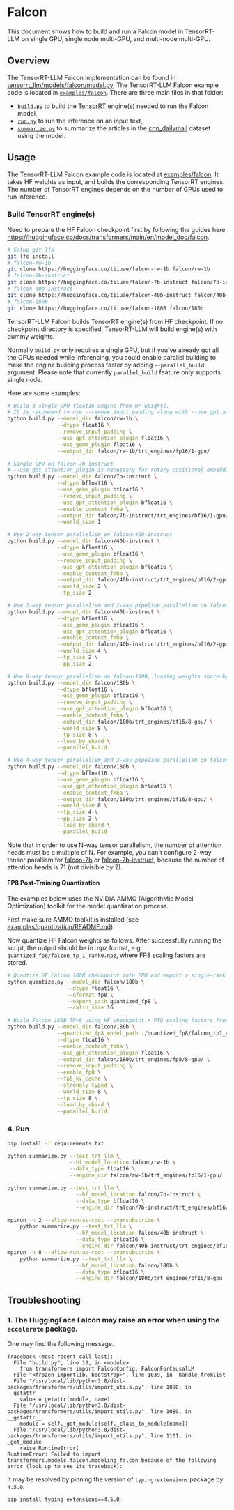 # Falcon

This document shows how to build and run a Falcon model in TensorRT-LLM on single GPU, single node multi-GPU, and multi-node multi-GPU.

## Overview

The TensorRT-LLM Falcon implementation can be found in [tensorrt_llm/models/falcon/model.py](../../tensorrt_llm/models/falcon/model.py). The TensorRT-LLM Falcon example code is located in [`examples/falcon`](./). There are three main files in that folder:

 * [`build.py`](./build.py) to build the [TensorRT](https://developer.nvidia.com/tensorrt) engine(s) needed to run the Falcon model,
 * [`run.py`](./run.py) to run the inference on an input text,
 * [`summarize.py`](./summarize.py) to summarize the articles in the [cnn_dailymail](https://huggingface.co/datasets/cnn_dailymail) dataset using the model.

## Usage

The TensorRT-LLM Falcon example code is located at [examples/falcon](./). It takes HF weights as input, and builds the corresponding TensorRT engines. The number of TensorRT engines depends on the number of GPUs used to run inference.

### Build TensorRT engine(s)

Need to prepare the HF Falcon checkpoint first by following the guides here https://huggingface.co/docs/transformers/main/en/model_doc/falcon.

```bash
# Setup git-lfs
git lfs install
# falcon-rw-1b
git clone https://huggingface.co/tiiuae/falcon-rw-1b falcon/rw-1b
# falcon-7b-instruct
git clone https://huggingface.co/tiiuae/falcon-7b-instruct falcon/7b-instruct
# falcon-40b-instruct
git clone https://huggingface.co/tiiuae/falcon-40b-instruct falcon/40b-instruct
# falcon-180B
git clone https://huggingface.co/tiiuae/falcon-180B falcon/180b
```

TensorRT-LLM Falcon builds TensorRT engine(s) from HF checkpoint.
If no checkpoint directory is specified, TensorRT-LLM will build engine(s) with dummy weights.

Normally `build.py` only requires a single GPU, but if you've already got all the GPUs needed while inferencing, you could enable parallel building to make the engine building process faster by adding `--parallel_build` argument.
Please note that currently `parallel_build` feature only supports single node.

Here are some examples:
```bash
# Build a single-GPU float16 engine from HF weights.
# It is recommend to use --remove_input_padding along with --use_gpt_attention_plugin for better performance
python build.py --model_dir falcon/rw-1b \
                --dtype float16 \
                --remove_input_padding \
                --use_gpt_attention_plugin float16 \
                --use_gemm_plugin float16 \
                --output_dir falcon/rw-1b/trt_engines/fp16/1-gpu/

# Single GPU on falcon-7b-instruct
# --use_gpt_attention_plugin is necessary for rotary positional embedding (RoPE)
python build.py --model_dir falcon/7b-instruct \
                --dtype bfloat16 \
                --use_gemm_plugin bfloat16 \
                --remove_input_padding \
                --use_gpt_attention_plugin bfloat16 \
                --enable_context_fmha \
                --output_dir falcon/7b-instruct/trt_engines/bf16/1-gpu/ \
                --world_size 1

# Use 2-way tensor parallelism on falcon-40b-instruct
python build.py --model_dir falcon/40b-instruct \
                --dtype bfloat16 \
                --use_gemm_plugin bfloat16 \
                --remove_input_padding \
                --use_gpt_attention_plugin bfloat16 \
                --enable_context_fmha \
                --output_dir falcon/40b-instruct/trt_engines/bf16/2-gpu/ \
                --world_size 2 \
                --tp_size 2

# Use 2-way tensor parallelism and 2-way pipeline parallelism on falcon-40b-instruct
python build.py --model_dir falcon/40b-instruct \
                --dtype bfloat16 \
                --use_gemm_plugin bfloat16 \
                --use_gpt_attention_plugin bfloat16 \
                --enable_context_fmha \
                --output_dir falcon/40b-instruct/trt_engines/bf16/2-gpu/ \
                --world_size 4 \
                --tp_size 2 \
                --pp_size 2

# Use 8-way tensor parallelism on falcon-180B, loading weights shard-by-shard.
python build.py --model_dir falcon/180b \
                --dtype bfloat16 \
                --use_gemm_plugin bfloat16 \
                --remove_input_padding \
                --use_gpt_attention_plugin bfloat16 \
                --enable_context_fmha \
                --output_dir falcon/180b/trt_engines/bf16/8-gpu/ \
                --world_size 8 \
                --tp_size 8 \
                --load_by_shard \
                --parallel_build

# Use 4-way tensor parallelism and 2-way pipeline parallelism on falcon-180B, loading weights shard-by-shard.
python build.py --model_dir falcon/180b \
                --dtype bfloat16 \
                --use_gemm_plugin bfloat16 \
                --use_gpt_attention_plugin bfloat16 \
                --enable_context_fmha \
                --output_dir falcon/180b/trt_engines/bf16/8-gpu/ \
                --world_size 8 \
                --tp_size 4 \
                --pp_size 2 \
                --load_by_shard \
                --parallel_build
```

Note that in order to use N-way tensor parallelism, the number of attention heads must be a multiple of N.
For example, you can't configure 2-way tensor parallism for [falcon-7b](https://huggingface.co/tiiuae/falcon-7b) or [falcon-7b-instruct](https://huggingface.co/tiiuae/falcon-7b-instruct), because the number of attention heads is 71 (not divisible by 2).


#### FP8 Post-Training Quantization

The examples below uses the NVIDIA AMMO (AlgorithMic Model Optimization) toolkit for the model quantization process.

First make sure AMMO toolkit is installed (see [examples/quantization/README.md](/examples/quantization/README.md#preparation))

Now quantize HF Falcon weights as follows.
After successfully running the script, the output should be in .npz format, e.g. `quantized_fp8/falcon_tp_1_rank0.npz`,
where FP8 scaling factors are stored.

```bash
# Quantize HF Falcon 180B checkpoint into FP8 and export a single-rank checkpoint
python quantize.py --model_dir falcon/180b \
                   --dtype float16 \
                   --qformat fp8 \
                   --export_path quantized_fp8 \
                   --calib_size 16

# Build Falcon 180B TP=8 using HF checkpoint + PTQ scaling factors from the single-rank checkpoint
python build.py --model_dir falcon/180b \
                --quantized_fp8_model_path ./quantized_fp8/falcon_tp1_rank0.npz \
                --dtype float16 \
                --enable_context_fmha \
                --use_gpt_attention_plugin float16 \
                --output_dir falcon/180b/trt_engines/fp8/8-gpu/ \
                --remove_input_padding \
                --enable_fp8 \
                --fp8_kv_cache \
                --strongly_typed \
                --world_size 8 \
                --tp_size 8 \
                --load_by_shard \
                --parallel_build
```

### 4. Run

```bash
pip install -r requirements.txt
```

```bash
python summarize.py --test_trt_llm \
                    --hf_model_location falcon/rw-1b \
                    --data_type float16 \
                    --engine_dir falcon/rw-1b/trt_engines/fp16/1-gpu/

python summarize.py --test_trt_llm \
                      --hf_model_location falcon/7b-instruct \
                      --data_type bfloat16 \
                      --engine_dir falcon/7b-instruct/trt_engines/bf16/1-gpu

mpirun -n 2 --allow-run-as-root --oversubscribe \
    python summarize.py --test_trt_llm \
                      --hf_model_location falcon/40b-instruct \
                      --data_type bfloat16 \
                      --engine_dir falcon/40b-instruct/trt_engines/bf16/2-gpu
mpirun -n 8 --allow-run-as-root --oversubscribe \
    python summarize.py --test_trt_llm \
                      --hf_model_location falcon/180b \
                      --data_type bfloat16 \
                      --engine_dir falcon/180b/trt_engines/bf16/8-gpu
```

## Troubleshooting

### 1. The HuggingFace Falcon may raise an error when using  the `accelerate` package.

One may find the following message.
```
Traceback (most recent call last):
  File "build.py", line 10, in <module>
    from transformers import FalconConfig, FalconForCausalLM
  File "<frozen importlib._bootstrap>", line 1039, in _handle_fromlist
  File "/usr/local/lib/python3.8/dist-packages/transformers/utils/import_utils.py", line 1090, in __getattr__
    value = getattr(module, name)
  File "/usr/local/lib/python3.8/dist-packages/transformers/utils/import_utils.py", line 1089, in __getattr__
    module = self._get_module(self._class_to_module[name])
  File "/usr/local/lib/python3.8/dist-packages/transformers/utils/import_utils.py", line 1101, in _get_module
    raise RuntimeError(
RuntimeError: Failed to import transformers.models.falcon.modeling_falcon because of the following error (look up to see its traceback):
```
It may be resolved by pinning the version of `typing-extensions` package by `4.5.0`.
```bash
pip install typing-extensions==4.5.0
```
